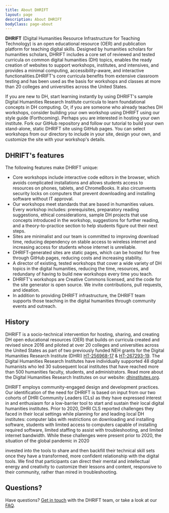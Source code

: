 ```yaml
---
title: About DHRIFT
layout: page
description: About DHRIFT
bodyClass: page-about
---
```


**DHRIFT** (Digital Humanities Resource Infrastructure for Teaching Technology) is an open educational resource (OER) and publication platform for teaching digital skills. Designed by humanities scholars for humanities scholars, DHRIFT includes a core set of reviewed and tested curricula on common digital humanities (DH) topics, enables the ready creation of websites to support workshops, institutes, and intensives, and provides a minimal computing, accessibility-aware, and interactive functionalities.DHRIFT's core curricula benefits from extensive classroom testing and has been used as the basis for workshops and classes at more than 20 colleges and universities across the United States.

If you are new to DH, start learning instantly by using DHRIFT's sample Digital Humanities Research Institute curricula to learn foundational concepts in DH computing. Or, if you are someone who already teaches DH workshops, consider building your own workshop using DHRIFT using our style guide (Forthcoming). Perhaps you are interested in hosting your own institute. Fork our GitHub repository and follow our tutorial to build your own stand-alone, static DHRIFT site using GitHub pages. You can select workshops from our directory to include in your site, design your own, and customize the site with your workshop's details.

## DHRIFT's features

The following features make DHRIFT unique:

- Core workshops include interactive code editors in the browser, which avoids complicated installations and allows students access to resources on phones, tablets, and ChromeBooks. It also circumvents security locks on computers that prevent downloading and installing software without IT approval.
- Our workshops meet standards that are based in humanities values. Every workshop includes: prerequisites, preparatory reading suggestions, ethical considerations, sample DH projects that use concepts introduced in the workshop, suggestions for further reading, and a theory-to-practice section to help students figure out their next steps.
- Sites are minimalist and our team is committed to improving download time, reducing dependency on stable access to wireless internet and increasing access for students whose internet is unreliable.
- DHRIFT-generated sites are static pages, which can be hosted for free through GitHub pages, reducing costs and increasing stability.
- A director of existing, tested workshops that cover a wide variety of DH topics in the digital humanities, reducing the time, resources, and redundany of having to build new workshops every time you teach.
- DHRIFT's workshops are Creative Commons licensed, and the code for the site generator is open source. We invite contributions, pull requests, and ideation.
- In addition to providing DHRIFT infrastructure, the DHRIFT team supports those teaching in the digital humanities through community events and outreach.

## History

DHRIFT is a socio-technical intervention for hosting, sharing, and creating DH open educational resources (OER) that builds on curricula created and revised since 2016 and piloted at over 20 colleges and universities across the United States as part of two previously funded NEH grants for the Digital Humanities Research Institute (DHRI) [HT-256968-17](https://securegrants.neh.gov/publicquery/main.aspx?f=1&gn=HT-256968-17) & [HT-267293-19](https://securegrants.neh.gov/publicquery/main.aspx?f=1&gn=HT-267293-19). The Digital Humanities Research Institutes have individually supported 48 digital humanists who led 30 subsequent local institutes that have reached more than 500 humanities faculty, students, and administrators. Read more about the Digital Humanities Research Institutes on our website: [dhinstitutes.org](https://dhinstitutes.org).

DHRIFT employs community-engaged design and development practices. Our identification of the need for DHRIFT is based on input from our two cohorts of DHRI Community Leaders (CLs) as they have expressed interest in and enthusiasm for a low-barrier tool to start and sustain their local digital humanities institutes. Prior to 2020, DHRI CLS reported challenges they faced in their local settings while planning for and leading local DH institutes: computer labs with restrictions on downloading and installing software, students with limited access to computers capable of installing required software, limited staffing to assist with troubleshooting, and limited internet bandwidth. While these challenges were present prior to 2020, the situation of the global pandemic in 2020

invested into the tools to share and then backfill their technical skill sets once they have a transformed, more confident relationship with the digital tools. We find that participants can direct their mental and intellectual energy and creativity to customize their lessons and content, responsive to their community, rather than mired in troubleshooting.

<!-- At first, DHRI content was written in markdown and formatted to be used directly on the GitHub readme pages (still available e.g. here). Feedback from participants indicated that GitHub was a difficult interface to get used to and created additional overhead for learners trying to grapple with both the material and its format. In response to the global pandemic in 2020, the GC’s institutes team pivoted from preparing a face-to-face learning experience to remote instruction, prompting a 10-week sprint to produce the DHRI Curriculum website to support our 2021 virtual institute. Our objectives were to present the material with greater clarity and less frustration for the user, and secondarily to make it possible for others to repurpose the content for their own institutes. Because of the developer’s experience with Python, we decided to build the project using the Django web framework and Agile methodology, rapidly developing features according to an evolving spec. The current curriculum website which was used in summer 2021 for the NEH DHRI and in January for the GC’s Digital Research institute was well received by students. 
The DHRI coordinators, however, have felt that the processes of working with, updating, and teaching from the website were more awkward than necessary, and 2021 Community Leaders have not been able to reproduce their own versions of the site for local institutes. An entire build process is necessary after every change, and the process is both fragile and difficult to fix when broken.

To improve the experience for coordinators and learners, a new version of the website is now in development that will draw from technologies used for flat blogging, integrating interactive site elements through web assembly tools, screenshots with annotations, and new site creation that is largely automated. The intention is to make a more robust build process, multi-modal interaction to facilitate self-guided learning as well as a presentation mode, and interactive code examples that allow users to edit and run their own code. Rather than Python and Django, the version in development is based in JavaScript and Next.js. Being a static generated site, it allows DHRI leaders to very rapidly create their own institution-specific version of our site without any programming knowledge. Rather, using the learning about Git and Github that we provide in our lessons, workshop leaders can clone and deploy with a couple of clicks. -->

## Questions?

Have questions? [Get in touch](/contact) with the DHRIFT team, or take a look at our [FAQ](/faq).
